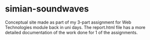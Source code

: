 simian-soundwaves
=================

Conceptual site made as part of my 3-part assignment for Web Technologies module back in uni days.
The report.html file has a more detailed documentation of the work done for 1 of the assignments.
